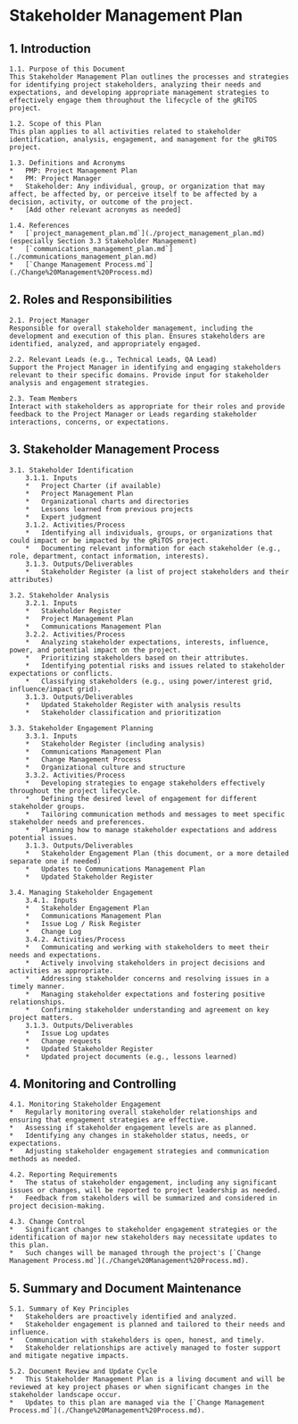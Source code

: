 # Stakeholder Management Plan

## 1. Introduction
    1.1. Purpose of this Document
    This Stakeholder Management Plan outlines the processes and strategies for identifying project stakeholders, analyzing their needs and expectations, and developing appropriate management strategies to effectively engage them throughout the lifecycle of the gRiTOS project.

    1.2. Scope of this Plan
    This plan applies to all activities related to stakeholder identification, analysis, engagement, and management for the gRiTOS project.

    1.3. Definitions and Acronyms
    *   PMP: Project Management Plan
    *   PM: Project Manager
    *   Stakeholder: Any individual, group, or organization that may affect, be affected by, or perceive itself to be affected by a decision, activity, or outcome of the project.
    *   [Add other relevant acronyms as needed]

    1.4. References
    *   [`project_management_plan.md`](./project_management_plan.md) (especially Section 3.3 Stakeholder Management)
    *   [`communications_management_plan.md`](./communications_management_plan.md)
    *   [`Change Management Process.md`](./Change%20Management%20Process.md)

## 2. Roles and Responsibilities
    2.1. Project Manager
    Responsible for overall stakeholder management, including the development and execution of this plan. Ensures stakeholders are identified, analyzed, and appropriately engaged.

    2.2. Relevant Leads (e.g., Technical Leads, QA Lead)
    Support the Project Manager in identifying and engaging stakeholders relevant to their specific domains. Provide input for stakeholder analysis and engagement strategies.

    2.3. Team Members
    Interact with stakeholders as appropriate for their roles and provide feedback to the Project Manager or Leads regarding stakeholder interactions, concerns, or expectations.

## 3. Stakeholder Management Process
    3.1. Stakeholder Identification
        3.1.1. Inputs
        *   Project Charter (if available)
        *   Project Management Plan
        *   Organizational charts and directories
        *   Lessons learned from previous projects
        *   Expert judgment
        3.1.2. Activities/Process
        *   Identifying all individuals, groups, or organizations that could impact or be impacted by the gRiTOS project.
        *   Documenting relevant information for each stakeholder (e.g., role, department, contact information, interests).
        3.1.3. Outputs/Deliverables
        *   Stakeholder Register (a list of project stakeholders and their attributes)

    3.2. Stakeholder Analysis
        3.2.1. Inputs
        *   Stakeholder Register
        *   Project Management Plan
        *   Communications Management Plan
        3.2.2. Activities/Process
        *   Analyzing stakeholder expectations, interests, influence, power, and potential impact on the project.
        *   Prioritizing stakeholders based on their attributes.
        *   Identifying potential risks and issues related to stakeholder expectations or conflicts.
        *   Classifying stakeholders (e.g., using power/interest grid, influence/impact grid).
        3.1.3. Outputs/Deliverables
        *   Updated Stakeholder Register with analysis results
        *   Stakeholder classification and prioritization

    3.3. Stakeholder Engagement Planning
        3.3.1. Inputs
        *   Stakeholder Register (including analysis)
        *   Communications Management Plan
        *   Change Management Process
        *   Organizational culture and structure
        3.3.2. Activities/Process
        *   Developing strategies to engage stakeholders effectively throughout the project lifecycle.
        *   Defining the desired level of engagement for different stakeholder groups.
        *   Tailoring communication methods and messages to meet specific stakeholder needs and preferences.
        *   Planning how to manage stakeholder expectations and address potential issues.
        3.1.3. Outputs/Deliverables
        *   Stakeholder Engagement Plan (this document, or a more detailed separate one if needed)
        *   Updates to Communications Management Plan
        *   Updated Stakeholder Register

    3.4. Managing Stakeholder Engagement
        3.4.1. Inputs
        *   Stakeholder Engagement Plan
        *   Communications Management Plan
        *   Issue Log / Risk Register
        *   Change Log
        3.4.2. Activities/Process
        *   Communicating and working with stakeholders to meet their needs and expectations.
        *   Actively involving stakeholders in project decisions and activities as appropriate.
        *   Addressing stakeholder concerns and resolving issues in a timely manner.
        *   Managing stakeholder expectations and fostering positive relationships.
        *   Confirming stakeholder understanding and agreement on key project matters.
        3.1.3. Outputs/Deliverables
        *   Issue Log updates
        *   Change requests
        *   Updated Stakeholder Register
        *   Updated project documents (e.g., lessons learned)

## 4. Monitoring and Controlling
    4.1. Monitoring Stakeholder Engagement
    *   Regularly monitoring overall stakeholder relationships and ensuring that engagement strategies are effective.
    *   Assessing if stakeholder engagement levels are as planned.
    *   Identifying any changes in stakeholder status, needs, or expectations.
    *   Adjusting stakeholder engagement strategies and communication methods as needed.

    4.2. Reporting Requirements
    *   The status of stakeholder engagement, including any significant issues or changes, will be reported to project leadership as needed.
    *   Feedback from stakeholders will be summarized and considered in project decision-making.

    4.3. Change Control
    *   Significant changes to stakeholder engagement strategies or the identification of major new stakeholders may necessitate updates to this plan.
    *   Such changes will be managed through the project's [`Change Management Process.md`](./Change%20Management%20Process.md).

## 5. Summary and Document Maintenance
    5.1. Summary of Key Principles
    *   Stakeholders are proactively identified and analyzed.
    *   Stakeholder engagement is planned and tailored to their needs and influence.
    *   Communication with stakeholders is open, honest, and timely.
    *   Stakeholder relationships are actively managed to foster support and mitigate negative impacts.

    5.2. Document Review and Update Cycle
    *   This Stakeholder Management Plan is a living document and will be reviewed at key project phases or when significant changes in the stakeholder landscape occur.
    *   Updates to this plan are managed via the [`Change Management Process.md`](./Change%20Management%20Process.md).
```
